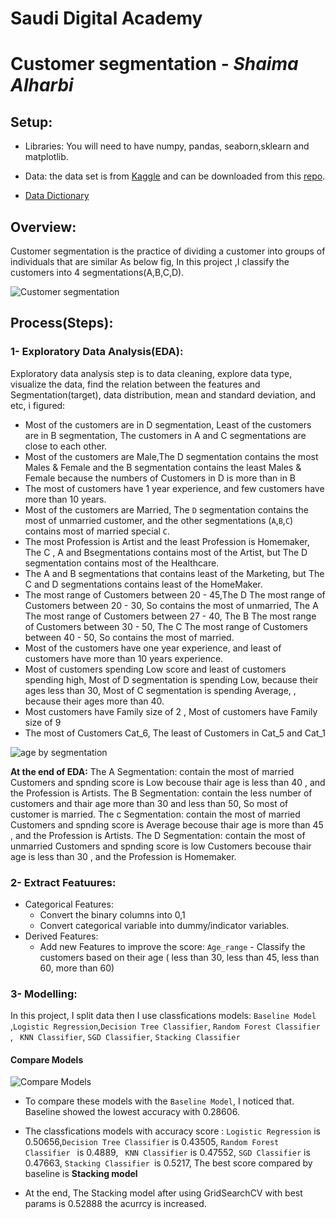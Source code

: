 # Saudi Digital Academy
# Customer segmentation -  *Shaima Alharbi*  

## Setup:

- Libraries: 
   You will need to have numpy, pandas, seaborn,sklearn and matplotlib.

-  Data:
   the data set is from [Kaggle](https://www.kaggle.com/vetrirah/customer) and can be downloaded from this [repo](https://github.com/shaimaa122/Customer_segment/blob/main/Train.csv). 
  
- [Data Dictionary](https://github.com/shaimaa122/Customer_segment/blob/main/Customer%20Segmentation%20-%20Data%20Dictinory.pdf)

## Overview:
Customer segmentation is the practice of dividing a customer into groups of individuals that are similar As below fig, In this project ,I classify the customers into 4 segmentations(A,B,C,D).

![Customer segmentation](https://github.com/shaimaa122/Customer_segment/blob/main/Customer_segmintation.png)

## Process(Steps):
### 1- Exploratory Data Analysis(EDA):
Exploratory data analysis step is to data cleaning, explore data type, visualize the data, find the relation between the features and Segmentation(target), data distribution, mean and standard deviation, and etc, i figured:
   - Most of the customers are in D segmentation, Least of the customers are in B segmentation, The customers in A and C segmentations are close to each other.
   - Most of the customers are Male,The D segmentation contains the most Males & Female and the B segmentation contains the least Males & Female because the numbers of    Customers in D is more than in B
   - The most of customers have 1 year experience, and few customers have more than 10 years.
   - Most of the customers are Married, The `D` segmentation contains the most of unmarried customer, and the other segmentations (`A`,`B`,`C`) contains most of married special `C`.
   - The most Profession is Artist and the least Profession is Homemaker, The C , A and Bsegmentations contains most of the Artist, but The D segmentation contains most of the Healthcare.
   - The A and B segmentations that contains least of the Marketing, but The C and D segmentations contains least of the HomeMaker.
   - The most range of Customers between 20 - 45,The D The most range of Customers between 20 - 30, So contains the most of unmarried, The A The most range of Customers between 27 - 40, The B The most range of Customers between 30 - 50, The C The most range of Customers between 40 - 50, So contains the most of married.
   - Most of the customers have one year experience, and least of customers have more than 10 years experience.
   - Most of customers spending Low score and least of customers spending high, Most of D segmentation is spending Low, because their ages less than 30, Most of C segmentation is spending Average, , because their ages more than 40.
   - Most customers have Family size of 2 , Most of customers have  Family size of 9
   - The most of Customers Cat_6, The least of Customers in Cat_5 and Cat_1
 
  ![age by segmentation](https://github.com/shaimaa122/Customer_segment/blob/main/EDA/age%20by%20segmintaions.png)

**At the end of EDA:**
The A Segmentation:
contain the most of married Customers and spnding score is Low becouse thair age is less than 40 , and the Profession is Artists.
The B Segmentation:
contain the less number of customers and thair age more than 30 and less than 50, So most of customer is married.
The c Segmentation:
contain the most of married Customers and spnding score is Average becouse thair age is more than 45 , and the Profession is Artists.
The D Segmentation:
contain the most of unmarried Customers and spnding score is low Customers becouse thair age is less than 30 , and the Profession is Homemaker.

### 2- Extract Featuures:
   - Categorical Features: 
      - Convert the binary columns into 0,1
      - Convert categorical variable into dummy/indicator variables.
   - Derived Features:
      - Add new Features to improve the score:
        `Age_range` - Classify the customers based on their age ( less than 30, less than 45, less than 60, more than 60)
        
        
### 3- Modelling:
   In this project, I split data then I use classfications models: `Baseline Model` ,`Logistic Regression`,`Decision Tree Classifier`,
   `Random Forest Classifier `,  ` KNN Classifier`,  `SGD Classifier`, `Stacking Classifier`
#### Compare Models
![Compare Models](https://github.com/shaimaa122/Customer_segment/blob/main/compare%20models%20with%20grid.png)

- To compare these models with the `Baseline Model`, I noticed that. Baseline showed the lowest accuracy with 0.28606.
- The classfications models with accuracy score : `Logistic Regression` is 0.50656,`Decision Tree Classifier` is 0.43505,
   `Random Forest Classifier ` is 0.4889,  ` KNN Classifier` is 0.47552,  `SGD Classifier` is 0.47663, `Stacking Classifier `is 0.5217, The best score compared by baseline is **Stacking model**
   
- At the end, The Stacking model after using GridSearchCV with best params is 0.52888 the acurrcy is increased.
  
 
 
         
